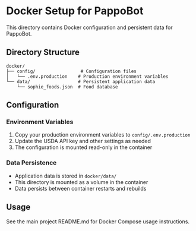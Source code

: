 # Docker Setup for PappoBot

This directory contains Docker configuration and persistent data for PappoBot.

## Directory Structure

```
docker/
├── config/                 # Configuration files
│   └── .env.production    # Production environment variables
└── data/                  # Persistent application data
    └── sophie_foods.json  # Food database
```

## Configuration

### Environment Variables

1. Copy your production environment variables to `config/.env.production`
2. Update the USDA API key and other settings as needed
3. The configuration is mounted read-only in the container

### Data Persistence

- Application data is stored in `docker/data/`
- This directory is mounted as a volume in the container
- Data persists between container restarts and rebuilds

## Usage

See the main project README.md for Docker Compose usage instructions.